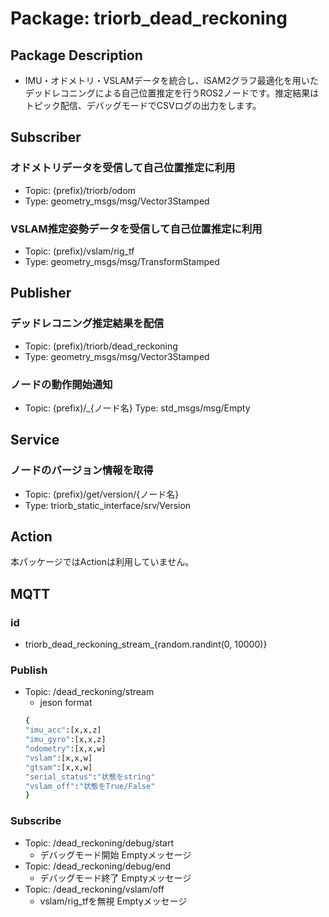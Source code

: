 # Package: triorb_dead_reckoning
## Package Description
- IMU・オドメトリ・VSLAMデータを統合し、iSAM2グラフ最適化を用いたデッドレコニングによる自己位置推定を行うROS2ノードです。推定結果はトピック配信、デバッグモードでCSVログの出力をします。

## Subscriber
### オドメトリデータを受信して自己位置推定に利用
- Topic: (prefix)/triorb/odom
- Type: geometry_msgs/msg/Vector3Stamped

### VSLAM推定姿勢データを受信して自己位置推定に利用
- Topic: (prefix)/vslam/rig_tf
- Type: geometry_msgs/msg/TransformStamped

## Publisher
### デッドレコニング推定結果を配信
- Topic: (prefix)/triorb/dead_reckoning
- Type: geometry_msgs/msg/Vector3Stamped

### ノードの動作開始通知
- Topic: (prefix)/_{ノード名}
Type: std_msgs/msg/Empty

## Service
### ノードのバージョン情報を取得
- Topic: (prefix)/get/version/{ノード名}
- Type: triorb_static_interface/srv/Version

## Action
本パッケージではActionは利用していません。

## MQTT
### id
- triorb_dead_reckoning_stream_{random.randint(0, 10000)}
### Publish
- Topic: /dead_reckoning/stream
    - jeson format
    ```bash
    {
    "imu_acc":[x,x,z]
    "imu_gyro":[x,x,z]
    "odometry":[x,x,w]
    "vslam":[x,x,w]
    "gtsam":[x,x,w]
    "serial_status":"状態をstring"
    "vslam_off":"状態をTrue/False"
    }
    ```
### Subscribe
- Topic: /dead_reckoning/debug/start
    - デバッグモード開始 Emptyメッセージ
- Topic: /dead_reckoning/debug/end
    - デバッグモード終了 Emptyメッセージ
- Topic: /dead_reckoning/vslam/off
    - vslam/rig_tfを無視 Emptyメッセージ